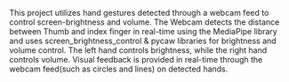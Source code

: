 This project utilizes hand gestures detected through a webcam feed to control screen-brightness and volume.
The Webcam detects the distance between Thumb and index finger in real-time using the MediaPipe library and uses screen_brightness_control & pycaw libraries for brightness and volume control.
The left hand controls brightness, while the right hand controls volume.
Visual feedback is provided in real-time through the webcam feed(such as circles and lines) on detected hands.
